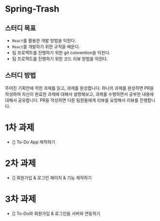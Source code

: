 # Spring-Trash

## 스터디 목표

- `React`를 활용한 개발 방법을 익힌다.
- `React`를 개발하기 위한 규칙을 배운다.
- 팀 프로젝트를 진행하기 위한 git convention을 익힌다.
- 팀 프로젝트를 진행하기 위한 코드 리뷰 방법을 익힌다.

## 스터디 방법

주어진 기획안에 적힌 과제를 읽고, 과제를 완성합니다.
하나의 과제를 완성하면 PR을 작성하여 자신이 완료한 과제에 대해서 설명해보고, 과제를 수행하면서 공부한 내용에 대해서 공유합니다.
PR을 작성하면 다른 팀원들에게 리뷰를 요청해서 리뷰를 진행합니다.



# 1차 과제

- [] To-Do App 제작하기

# 2차 과제

- [] 회원가입 & 로그인 페이지 & 기능 제작하기

# 3차 과제
- [] To-Do와 회원가입 & 로그인을 서버와 연동하기



